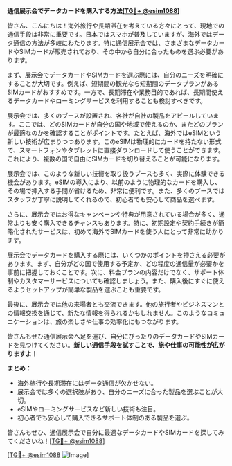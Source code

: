 **通信展示会でデータカードを購入する方法[[TG💪+ @esim1088](https://t.me/s/esim1088)]**

皆さん、こんにちは！海外旅行や長期滞在を考えている方々にとって、現地での通信手段は非常に重要です。日本ではスマホが普及していますが、海外ではデータ通信の方法が多岐にわたります。特に通信展示会では、さまざまなデータカードやSIMカードが販売されており、その中から自分に合ったものを選ぶ必要があります。

まず、展示会でデータカードやSIMカードを選ぶ際には、自分のニーズを明確にすることが大切です。例えば、短期間の観光なら短期間のデータプランがあるSIMカードがおすすめです。一方で、長期滞在や業務目的であれば、長期間使えるデータカードやローミングサービスを利用することも検討すべきです。

展示会では、多くのブースが設置され、各社が自社の製品をアピールしています。ここでは、どのSIMカードが自分の国や地域で使えるのか、またどのプランが最適なのかを確認することがポイントです。たとえば、海外ではeSIMという新しい技術が広まりつつあります。このeSIMは物理的にカードを持たない形式で、スマートフォンやタブレットに直接ダウンロードして使うことができます。これにより、複数の国で自由にSIMカードを切り替えることが可能になります。

展示会では、このような新しい技術を取り扱うブースも多く、実際に体験できる機会があります。eSIMの導入により、以前のように物理的なカードを購入し、その場で挿入する手間が省けるため、非常に便利です。また、多くのブースではスタッフが丁寧に説明してくれるので、初心者でも安心して商品を選べます。

さらに、展示会ではお得なキャンペーンや特典が用意されている場合が多く、通常よりも安く購入できるチャンスもあります。特に、初期設定や契約手続きが簡略化されたサービスは、初めて海外でSIMカードを使う人にとって非常に助かります。

展示会でデータカードを購入する際には、いくつかのポイントを押さえる必要があります。まず、自分がどの国で使用する予定か、どの程度の通信量が必要かを事前に把握しておくことです。次に、料金プランの内容だけでなく、サポート体制やカスタマーサービスについても確認しましょう。また、購入後にすぐに使えるようセットアップが簡単な製品を選ぶことも重要です。

最後に、展示会では他の来場者とも交流できます。他の旅行者やビジネスマンとの情報交換を通じて、新たな情報を得られるかもしれません。このようなコミュニケーションは、旅の楽しさや仕事の効率化にもつながります。

皆さんもぜひ通信展示会へ足を運び、自分にぴったりのデータカードやSIMカードを見つけてください。**新しい通信手段を試すことで、旅や仕事の可能性が広がりますよ！**

**まとめ：**
- 海外旅行や長期滞在にはデータ通信が欠かせない。
- 展示会では多くの選択肢があり、自分のニーズに合った製品を選ぶことが大切。
- eSIMやローミングサービスなど新しい技術も注目。
- 初心者でも安心して購入できるサポート体制のある製品を選ぶ。

皆さんもぜひ、通信展示会で自分に最適なデータカードやSIMカードを探してみてくださいね！[[TG💪+ @esim1088](https://t.me/s/esim1088)]

[[TG💪+ @esim1088](https://t.me/s/esim1088) ![Image](https://i.postimg.cc/Y0z9fWf4/image.png)]
